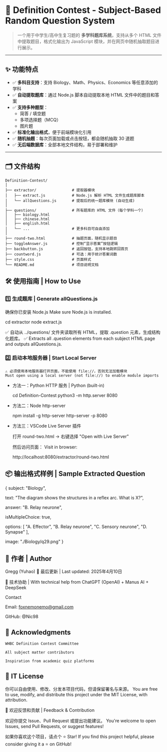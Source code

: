 # 🧠 Definition Contest - Subject-Based Random Question System

> 一个用于中学生/高中生复习题的 **多学科题库系统**，支持从多个 HTML 文件中提取题目，格式化输出为 JavaScript 模块，并在网页中随机抽取题目进行展示。

---

## ✨ 功能特点

- ✅ **多科目支持**：支持 Biology、Math、Physics、Economics 等任意添加的学科
- ✅ **自动提取题库**：通过 Node.js 脚本自动提取本地 HTML 文件中的题目和答案
- ✅ **支持多种题型**：
  - 简答 / 填空题
  - 多项选择题（MCQ）
  - 图片题
- ✅ **标准化输出格式**，便于前端模块化引用
- ✅ **随机抽题**：每次页面加载或点击按钮，都会随机抽取 30 道题
- ✅ **无后端数据库**：全部本地文件结构，易于部署和维护

---

## 🗂️ 文件结构

```plaintext
Definition-Contest/
│
├── extractor/                # 提取器模块
│   ├── extract.js            # Node.js 解析 HTML 文件生成题库脚本
│   └── allQuestions.js       # 提取后的统一题库模块 (自动生成)
│
├── questions/                # 所有题库的 HTML 文件（每个学科一个）
│   ├── biology.html
│   ├── chinese.html
│   ├── english.html
│   └── ...                   # 更多科目可自由添加
│
├── round-two.html            # 抽题页面，随机显示题目
├── toggleAnswer.js           # 控制“显示答案”按钮逻辑
├── backbutton.js             # 返回按钮，支持本地跳转回首页
├── countword.js              # 可选：用于统计答案词数
├── style.css                 # 页面样式
└── README.md                 # 项目说明文档
```

## 🛠️ 使用指南 | How to Use
### 1️⃣ 生成题库 | Generate allQuestions.js

确保你已安装 Node.js
Make sure Node.js is installed.

cd extractor
node extract.js

✅ 自动从 ../questions/ 文件夹读取所有 HTML，提取 .question 元素，生成结构化题库。
✅ Extracts all .question elements from each subject HTML page and outputs allQuestions.js.

### 2️⃣ 启动本地服务器 | Start Local Server

    ⚠️ 必须使用本地服务器打开页面，不能使用 file://，否则无法加载模块
    Must open using a local server (not file://) to enable module imports

- 方法一：Python HTTP 服务 | Python (built-in)

  cd Definition-Contest
python3 -m http.server 8080

- 方法二：Node http-server

  npm install -g http-server
http-server -p 8080

- 方法三：VSCode Live Server 插件

  打开 round-two.html → 右键选择 "Open with Live Server"

  然后访问页面：
  Visit in browser:

  http://localhost:8080/extractor/round-two.html

## 📦 输出格式样例 | Sample Extracted Question

{
  subject: "Biology",

  text: "The diagram shows the structures in a reflex arc. What is X?",

  answer: "B. Relay neurone",

  isMultipleChoice: true,

  options: [
    "A. Effector",
    "B. Relay neurone",
    "C. Sensory neurone",
    "D. Synapse"
  ],

  image: "./Biology/q29.png"
}

## 👤 作者 | Author

Gregg (Yuhao)
📅 最后更新 | Last updated: 2025年4月10日

🤖 技术协助 | With technical help from ChatGPT (OpenAI) + Manus AI + DeepSeek

Contact

Email: foxnemonemo@gmail.com

GitHub: @Nic98

## 🤝 Acknowledgments

    WHBC Definition Contest Committee

    All subject matter contributors

    Inspiration from academic quiz platforms

## 📝 IT License

你可以自由使用、修改、分发本项目代码，但请保留署名与来源。
You are free to use, modify, and distribute this project under the MIT License, with attribution.

🌟 欢迎反馈和贡献 | Feedback & Contribution

欢迎你提交 Issue、Pull Request 或提出功能建议。
You're welcome to open Issues, send Pull Requests, or suggest features!

如果你喜欢这个项目，请点个 ⭐️ Star!
If you find this project helpful, please consider giving it a ⭐️ on GitHub!